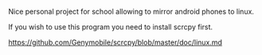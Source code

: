 Nice personal project for school allowing to mirror android phones to linux.

If you wish to use this program you need to install scrcpy first.

https://github.com/Genymobile/scrcpy/blob/master/doc/linux.md

